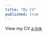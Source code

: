 ```yaml
---
title: "My CV"
published: true
---
```

View my CV [a link](https://github.com/colddaemon1/personal_resouces/blob/master/Nick%20Little_CV.pdf)
